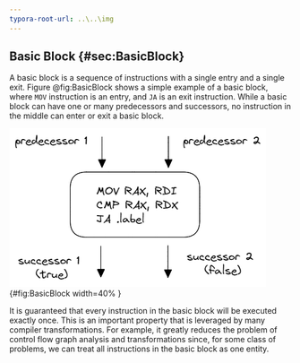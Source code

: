```yaml
---
typora-root-url: ..\..\img
---
```


## Basic Block {#sec:BasicBlock}

A basic block is a sequence of instructions with a single entry and a single exit. Figure @fig:BasicBlock shows a simple example of a basic block, where `MOV` instruction is an entry, and `JA` is an exit instruction. While a basic block can have one or many predecessors and successors, no instruction in the middle can enter or exit a basic block.

![Basic Block of assembly instructions.](../../img/cpu_fe_opts/BasicBlock.png){#fig:BasicBlock width=40% }

It is guaranteed that every instruction in the basic block will be executed exactly once. This is an important property that is leveraged by many compiler transformations. For example, it greatly reduces the problem of control flow graph analysis and transformations since, for some class of problems, we can treat all instructions in the basic block as one entity.
